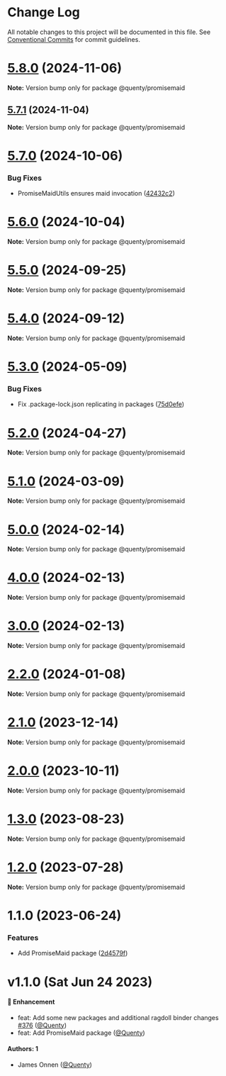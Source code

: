 # Change Log

All notable changes to this project will be documented in this file.
See [Conventional Commits](https://conventionalcommits.org) for commit guidelines.

# [5.8.0](https://github.com/Quenty/NevermoreEngine/compare/@quenty/promisemaid@5.7.1...@quenty/promisemaid@5.8.0) (2024-11-06)

**Note:** Version bump only for package @quenty/promisemaid





## [5.7.1](https://github.com/Quenty/NevermoreEngine/compare/@quenty/promisemaid@5.7.0...@quenty/promisemaid@5.7.1) (2024-11-04)

**Note:** Version bump only for package @quenty/promisemaid





# [5.7.0](https://github.com/Quenty/NevermoreEngine/compare/@quenty/promisemaid@5.6.0...@quenty/promisemaid@5.7.0) (2024-10-06)


### Bug Fixes

* PromiseMaidUtils ensures maid invocation ([42432c2](https://github.com/Quenty/NevermoreEngine/commit/42432c2e789b5c97d2d38e40cec16c8ec2130136))





# [5.6.0](https://github.com/Quenty/NevermoreEngine/compare/@quenty/promisemaid@5.5.0...@quenty/promisemaid@5.6.0) (2024-10-04)

**Note:** Version bump only for package @quenty/promisemaid





# [5.5.0](https://github.com/Quenty/NevermoreEngine/compare/@quenty/promisemaid@5.4.0...@quenty/promisemaid@5.5.0) (2024-09-25)

**Note:** Version bump only for package @quenty/promisemaid





# [5.4.0](https://github.com/Quenty/NevermoreEngine/compare/@quenty/promisemaid@5.3.0...@quenty/promisemaid@5.4.0) (2024-09-12)

**Note:** Version bump only for package @quenty/promisemaid





# [5.3.0](https://github.com/Quenty/NevermoreEngine/compare/@quenty/promisemaid@5.2.0...@quenty/promisemaid@5.3.0) (2024-05-09)


### Bug Fixes

* Fix .package-lock.json replicating in packages ([75d0efe](https://github.com/Quenty/NevermoreEngine/commit/75d0efeef239f221d93352af71a5b3e930ec23c5))





# [5.2.0](https://github.com/Quenty/NevermoreEngine/compare/@quenty/promisemaid@5.1.0...@quenty/promisemaid@5.2.0) (2024-04-27)

**Note:** Version bump only for package @quenty/promisemaid





# [5.1.0](https://github.com/Quenty/NevermoreEngine/compare/@quenty/promisemaid@5.0.0...@quenty/promisemaid@5.1.0) (2024-03-09)

**Note:** Version bump only for package @quenty/promisemaid





# [5.0.0](https://github.com/Quenty/NevermoreEngine/compare/@quenty/promisemaid@4.0.0...@quenty/promisemaid@5.0.0) (2024-02-14)

**Note:** Version bump only for package @quenty/promisemaid





# [4.0.0](https://github.com/Quenty/NevermoreEngine/compare/@quenty/promisemaid@3.0.0...@quenty/promisemaid@4.0.0) (2024-02-13)

**Note:** Version bump only for package @quenty/promisemaid





# [3.0.0](https://github.com/Quenty/NevermoreEngine/compare/@quenty/promisemaid@2.2.0...@quenty/promisemaid@3.0.0) (2024-02-13)

**Note:** Version bump only for package @quenty/promisemaid





# [2.2.0](https://github.com/Quenty/NevermoreEngine/compare/@quenty/promisemaid@2.1.0...@quenty/promisemaid@2.2.0) (2024-01-08)

**Note:** Version bump only for package @quenty/promisemaid





# [2.1.0](https://github.com/Quenty/NevermoreEngine/compare/@quenty/promisemaid@2.0.0...@quenty/promisemaid@2.1.0) (2023-12-14)

**Note:** Version bump only for package @quenty/promisemaid





# [2.0.0](https://github.com/Quenty/NevermoreEngine/compare/@quenty/promisemaid@1.3.0...@quenty/promisemaid@2.0.0) (2023-10-11)

**Note:** Version bump only for package @quenty/promisemaid





# [1.3.0](https://github.com/Quenty/NevermoreEngine/compare/@quenty/promisemaid@1.2.0...@quenty/promisemaid@1.3.0) (2023-08-23)

**Note:** Version bump only for package @quenty/promisemaid





# [1.2.0](https://github.com/Quenty/NevermoreEngine/compare/@quenty/promisemaid@1.1.0...@quenty/promisemaid@1.2.0) (2023-07-28)

**Note:** Version bump only for package @quenty/promisemaid





# 1.1.0 (2023-06-24)


### Features

* Add PromiseMaid package ([2d4579f](https://github.com/Quenty/NevermoreEngine/commit/2d4579ff1c6020e0394ef07416565a8ac051fbce))





# v1.1.0 (Sat Jun 24 2023)

#### 🚀 Enhancement

- feat: Add some new packages and additional ragdoll binder changes [#376](https://github.com/Quenty/NevermoreEngine/pull/376) ([@Quenty](https://github.com/Quenty))
- feat: Add PromiseMaid package ([@Quenty](https://github.com/Quenty))

#### Authors: 1

- James Onnen ([@Quenty](https://github.com/Quenty))
